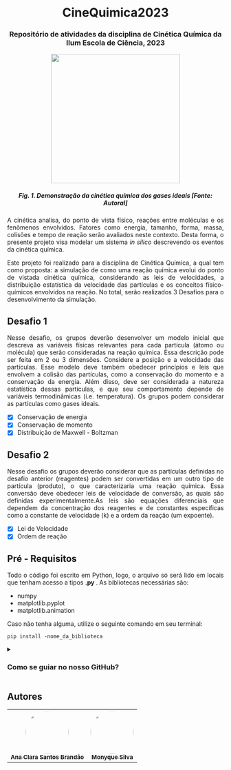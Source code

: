 <h1 align="center">CineQuimica2023</h1>
<h3 align="center">Repositório de atividades da disciplina de Cinética Química da Ilum Escola de Ciência, 2023</h3>

<p align="center"><img src="https://github.com/aaaaclarinha/CineQuimica2023/assets/106678040/5c29db27-e05e-4d9f-b9c0-af866b59b7ec" height="300"></p>
<h5 align="center"> Fig. 1. Demonstração da cinética química dos gases ideais [Fonte: Autoral] </h5>


<p align= "justify"> A cinética analisa, do ponto de vista físico, reações entre moléculas e os fenômenos envolvidos. Fatores como energia, tamanho, forma, massa, colisões e tempo de reação serão avaliados neste contexto. Desta forma, o presente projeto visa modelar um sistema <i>in silico</i> descrevendo os eventos da cinética química. </p>


<p align= "justify"> Este projeto foi realizado para a disciplina de Cinética Química, a qual tem como proposta: a simulação de como uma reação química evolui do ponto de vistada cinética química, considerando as leis de velocidades, a distribuição estatística da velocidade das partículas e os conceitos físico-químicos envolvidos na reação. No total, serão realizados 3 Desafios para o desenvolvimento da simulação. </p>

## Desafio 1 
<p align= "justify"> Nesse desafio, os grupos deverão desenvolver um modelo inicial que descreva as variáveis físicas relevantes para cada partícula (átomo ou molécula) que serão consideradas na reação química. Essa descrição pode ser feita em 2 ou 3 dimensões. Considere a posição e a velocidade das partículas. Esse modelo deve também obedecer princípios e leis que envolvem a colisão das partículas, como a conservação do momento e a conservação da energia. Além disso, deve ser considerada a natureza estatística dessas partículas, e que seu comportamento depende de variáveis termodinâmicas (i.e. temperatura). Os grupos podem considerar as partículas como gases ideais. </p>

- [x] Conservação de energia
- [x] Conservação de momento 
- [x] Distribuição de Maxwell - Boltzman

## Desafio 2
<p align= "justify">Nesse desafio os grupos deverão considerar que as partículas definidas no desafio anterior (reagentes) podem ser convertidas em um outro tipo de partícula (produto), o que caracterizaria uma reação química. Essa conversão deve obedecer leis de velocidade de conversão, as quais são definidas experimentalmente.As leis são equações diferenciais que dependem da concentração dos reagentes e de constantes específicas como a constante de velocidade (k) e a ordem da reação (um expoente). </p>

- [x] Lei de Velocidade
- [x] Ordem de reação

## Pré - Requisitos
<p align= "justify"> Todo o código foi escrito em Python, logo, o arquivo só será lido em locais que tenham acesso a tipos <b>.py </b>.  As bibliotecas necessárias são:  </p>

- numpy
- matplotlib.pyplot
- matplotlib.animation

<p align= "justify"> Caso não tenha alguma, utilize o seguinte comando em seu terminal: </p>

```
pip install -nome_da_biblioteca
```
<details><summary><h3><b>Como se guiar no nosso GitHub?</h3></b></summary>
<p align="justify">
 É bem simples!  O código está realizado em no arquivo mayn.py, recomenda-se não abrir o arquivo em Jupyter Notebook já que ele não realiza a simulação em todo seu explendor. Ele está funcional e recomenda-se sua aplicação em VS Code. </p>
</details>

## Autores
<table>
  <tr>
    <td align="center"><a href="https://github.com/aaaaclarinha"><img style="border-radius: 50%;" src="https://avatars.githubusercontent.com/u/106619091?v=4" width="100px;" alt=""/><br /><sub><b>Ana Clara Santos Brandão </b></sub></a><br /></td>
    <td align="center"><a href="https://github.com/monocas"><img style="border-radius: 50%;" src="https://avatars.githubusercontent.com/u/106678040?v=4" width="100px;" alt=""/><br /><sub><b>Monyque Silva</b></sub></a><br /></td>
  </tr>
</table>
